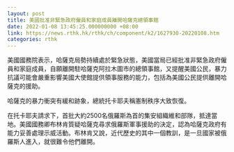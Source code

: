```yaml
---
layout: post
title: 美國批准非緊急政府僱員和家庭成員離開哈薩克總領事館
date: 2022-01-08 13:45:25.000000000 +08:00
link: https://news.rthk.hk/rthk/ch/component/k2/1627930-20220108.htm
categories: rthk
---
```


美國國務院表示，哈薩克局勢持續處於緊急狀態，美國當局已經批准非緊急政府僱員和家庭成員，自願離開駐哈薩克阿拉木圖市的總領事館，又提醒美國公民，暴力抗議可能會嚴重影響美國大使館提供領事服務的能力，包括為美國公民提供離開哈薩克的援助。

哈薩克的暴力衝突有緩和跡象，總統托卡耶夫稱憲制秩序大致恢復。

在托卡耶夫請求下，首批大約2500名俄羅斯為首的集安組織維和部隊，抵達當地。美國國務卿布林肯質疑哈薩克尋求俄羅斯軍事援助的決定，認為哈薩克政府有能力妥善處理示威活動。布林肯又說，近代歷史的其中一個教訓，是一旦國家被俄羅斯人進入，就很難令他們離開。
